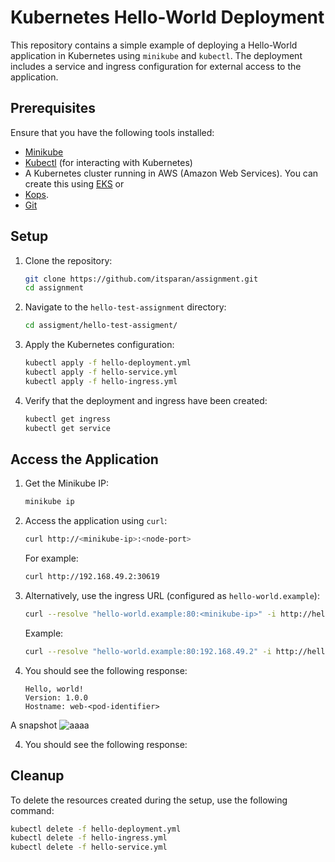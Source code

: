 # Kubernetes Hello-World Deployment

This repository contains a simple example of deploying a Hello-World application in Kubernetes using `minikube` and `kubectl`. The deployment includes a service and ingress configuration for external access to the application.

## Prerequisites

Ensure that you have the following tools installed:

- [Minikube](https://minikube.sigs.k8s.io/docs/start/)
- [Kubectl](https://kubernetes.io/docs/tasks/tools/install-kubectl/) (for interacting with Kubernetes)
- A Kubernetes cluster running in AWS (Amazon Web Services). You can create this using [EKS](https://docs.aws.amazon.com/eks/latest/userguide/getting-started.html) or
- [Kops](https://kops.sigs.k8s.io/getting_started/aws/).
- [Git](https://git-scm.com/)

## Setup

1. Clone the repository:

    ```bash
    git clone https://github.com/itsparan/assignment.git
    cd assignment
    ```

2. Navigate to the `hello-test-assignment` directory:

    ```bash
    cd assigment/hello-test-assigment/
    ```

3. Apply the Kubernetes configuration:

    ```bash
    kubectl apply -f hello-deployment.yml
    kubectl apply -f hello-service.yml
    kubectl apply -f hello-ingress.yml
    ```

4. Verify that the deployment and ingress have been created:

    ```bash
    kubectl get ingress
    kubectl get service
    ```

## Access the Application

1. Get the Minikube IP:

    ```bash
    minikube ip
    ```

2. Access the application using `curl`:

    ```bash
    curl http://<minikube-ip>:<node-port>
    ```

    For example:

    ```bash
    curl http://192.168.49.2:30619
    ```

3. Alternatively, use the ingress URL (configured as `hello-world.example`):

    ```bash
    curl --resolve "hello-world.example:80:<minikube-ip>" -i http://hello-world.example
    ```

    Example:

    ```bash
    curl --resolve "hello-world.example:80:192.168.49.2" -i http://hello-world.example
    ```

4. You should see the following response:

    ```plaintext
    Hello, world!
    Version: 1.0.0
    Hostname: web-<pod-identifier>
    ```

A snapshot
![aaaa](https://github.com/user-attachments/assets/f0d64533-37aa-4ff4-9baf-92ed3ee07958)

4. You should see the following response:

## Cleanup

To delete the resources created during the setup, use the following command:

```bash
kubectl delete -f hello-deployment.yml
kubectl delete -f hello-ingress.yml
kubectl delete -f hello-service.yml





